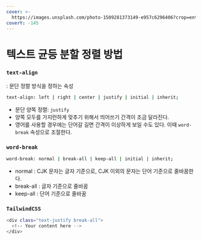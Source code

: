```yaml
---
cover: >-
  https://images.unsplash.com/photo-1509281373149-e957c6296406?crop=entropy&cs=srgb&fm=jpg&ixid=M3wxOTcwMjR8MHwxfHNlYXJjaHw1fHxyYW5kb218ZW58MHx8fHwxNzExNTMzNTUzfDA&ixlib=rb-4.0.3&q=85
coverY: -145
---
```


# 텍스트 균등 분할 정렬 방법

### `text-align`

: 문단 정렬 방식을 정하는 속성

```bash
text-align: left | right | center | justify | initial | inherit;
```

* 문단 양쪽 정렬: `justify`
* 양쪽 모두를 가지런하게 맞추기 위해서 띄어쓰기 간격이 조금 달라진다.
* 영어를 사용할 경우에는 단어갈 길면 간격이 이상하게 보일 수도 있다. 이때 `word-break` 속성으로 조절한다.



### `word-break`

```bash
word-break: normal | break-all | keep-all | initial | inherit;
```

* normal : CJK 문자는 글자 기준으로, CJK 이외의 문자는 단어 기준으로 줄바꿈한다.
* break-all : 글자 기준으로 줄바꿈
* keep-all : 단어 기준으로 줄바꿈



### `TailwindCSS`

```bash
<div class="text-justify break-all">
  <!-- Your content here -->
</div>
```
